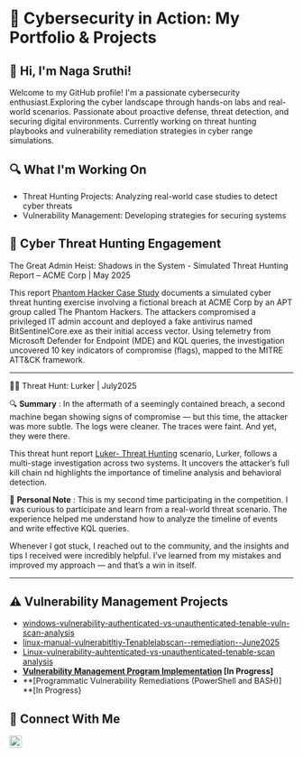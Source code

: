 # 🚀 Cybersecurity in Action: My Portfolio & Projects

## 👋 Hi, I'm Naga Sruthi! 
   
Welcome to my GitHub profile! I'm a passionate cybersecurity enthusiast.Exploring the cyber landscape through hands-on labs and real-world scenarios. Passionate about proactive defense, threat detection, and securing digital environments. Currently working on threat hunting playbooks and vulnerability remediation strategies in cyber range simulations. 

## 🔍 What I'm Working On
- Threat Hunting Projects: Analyzing real-world case studies to detect cyber threats
- Vulnerability Management: Developing strategies for securing systems
## 🎯 Cyber Threat Hunting Engagement 

The Great Admin Heist: Shadows in the System - Simulated Threat Hunting Report – ACME Corp | May 2025

This report [Phantom Hacker Case Study](https://github.com/SruthinagaK/phantom-hackers-case-study) documents a simulated cyber threat hunting exercise involving a fictional breach at ACME Corp by an APT group called The Phantom Hackers. The attackers compromised a privileged IT admin account and deployed a fake antivirus named BitSentinelCore.exe as their initial access vector. Using telemetry from Microsoft Defender for Endpoint (MDE) and KQL queries, the investigation uncovered 10 key indicators of compromise (flags), mapped to the MITRE ATT&CK framework.
<hr/>

🕵️‍♂️ Threat Hunt: Lurker | July2025

🔍 **Summary** :
In the aftermath of a seemingly contained breach, a second machine began showing signs of compromise — but this time, the attacker was more subtle. The logs were cleaner. The traces were faint. And yet, they were there.

This threat hunt report [Luker- Threat Hunting]( https://github.com/SruthinagaK/ThreatHunt-Lurker)  scenario, Lurker, follows a multi-stage investigation across two systems. It uncovers the attacker’s full kill chain nd highlights the importance of timeline analysis and behavioral detection. 

🧭 **Personal Note** :
This is my second time participating in the competition. I was curious to participate and learn from a real-world threat scenario. The experience helped me understand how to analyze the timeline of events and write effective KQL queries.

Whenever I got stuck, I reached out to the community, and the insights and tips I received were incredibly helpful. I’ve learned from my mistakes and improved my approach — and that’s a win in itself.
<hr/>

##
## ⚠️ Vulnerability Management Projects

-  [windows-vulnerability-authenticated-vs-unauthenticated-tenable-vuln-scan-analysis](https://github.com/SruthinagaK/authenticated-vs-unauthenticated-tennable-windowsscan)
-  [linux-manual-vulnerabitltiy-Tenablelabscan--remediation--June2025](https://github.com/SruthinagaK/linux-manual-vulnerabitltiy-labscan-June2025)
-  [Linux-vulnerability-auhtenticated-vs-unauthenticated-tenable-scan analysis](https://github.com/SruthinagaK/azure-linux-tenable-scan-auth-vs-unauth-lab/)
- **[Vulnerability Management Program Implementation](https://github.com/SruthinagaK/vulnerability-management-program) [In Progress]**
- **[Programmatic Vulnerability Remediations (PowerShell and BASH)] **[In Progress}


## 🤳 Connect With Me
 
[<img align="left" alt="___________ | LinkedIn" width="22px" src="https://cdn.jsdelivr.net/npm/simple-icons@v3/icons/linkedin.svg" />][linkedin]
 
[linkedin]: https://www.linkedin.com/in/naga-sruthi/

<!--
<img width="35" alt="image" src="https://github.com/user-attachments/assets/2f41c7cd-5ea8-4475-b451-a37161b6c3fb"> 
<img width="35" alt="image" src="https://github.com/user-attachments/assets/77649969-9910-4994-8b96-74a116cfb2a8">
-->
